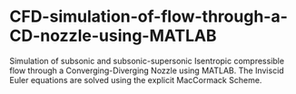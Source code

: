 # CFD-simulation-of-flow-through-a-CD-nozzle-using-MATLAB
Simulation of subsonic and subsonic-supersonic Isentropic compressible flow through a Converging-Diverging Nozzle using MATLAB. The Inviscid Euler equations are solved using the explicit MacCormack Scheme.
